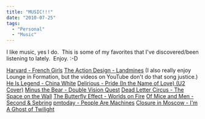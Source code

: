 ```yaml
---
title: "MUSIC!!!"
date: "2010-07-25"
tags:
  - "Personal"
  - "Music"
---
```


I like music, yes I do.  This is some of my favorites that I've discovered/been listening to lately.  Enjoy. :-D

[Harvard - French Girls](http://www.youtube.com/watch?v=LfdQDefOD-s) [The Action Design - Landmines](http://www.youtube.com/watch?v=9plmB6H2ZnI) (I also really enjoy Lounge in Formation, but the videos on YouTube don't do that song justice.) [He Is Legend - China White](http://www.youtube.com/watch?v=CNOQey-3NdQ) [Delirious - Pride (In the Name of Love) (U2 Cover)](http://www.youtube.com/watch?v=3RaWzkUiOyM) [Minus the Bear - Double Vision Quest](http://www.youtube.com/watch?v=zBy8Ajo7dlY) [Dead Letter Circus - The Space on the Wall](http://www.youtube.com/watch?v=NI7lPZ_NUCg) [The Butterfly Effect - Worlds on Fire](http://www.youtube.com/watch?v=MIO_kvBqYus) [Of Mice and Men - Second & Sebring](http://www.youtube.com/watch?v=SgltrdksHU0) [pmtoday - People Are Machines](http://www.youtube.com/watch?v=SQcNCjp53lo) [Closure in Moscow - I'm A Ghost of Twilight](http://www.youtube.com/watch?v=RKxl0cug8cY)
